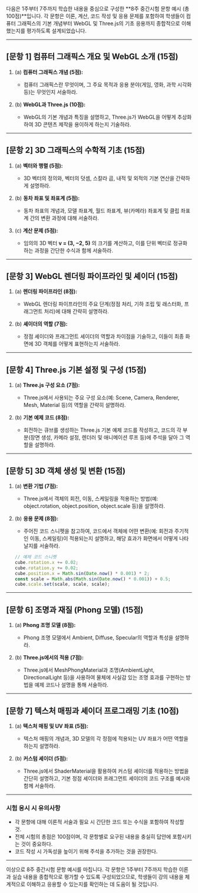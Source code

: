 다음은 1주부터 7주까지 학습한 내용을 중심으로 구성한 **8주 중간시험 문항 예시 (총 100점)**입니다. 각 문항은 이론, 계산, 코드 작성 및 응용 문제를 포함하여 학생들이 컴퓨터 그래픽스의 기본 개념부터 WebGL 및 Three.js의 기초 응용까지 종합적으로 이해했는지를 평가하도록 설계되었습니다.

---

## [문항 1] 컴퓨터 그래픽스 개요 및 WebGL 소개 (15점)

1. (a) **컴퓨터 그래픽스 개념 (5점):**  
   - 컴퓨터 그래픽스란 무엇이며, 그 주요 목적과 응용 분야(게임, 영화, 과학 시각화 등)는 무엇인지 서술하라.

2. (b) **WebGL과 Three.js (10점):**  
   - WebGL의 기본 개념과 특징을 설명하고, Three.js가 WebGL을 어떻게 추상화하여 3D 콘텐츠 제작을 용이하게 하는지 기술하라.

---

## [문항 2] 3D 그래픽스의 수학적 기초 (15점)

1. (a) **벡터와 행렬 (5점):**  
   - 3D 벡터의 정의와, 벡터의 덧셈, 스칼라 곱, 내적 및 외적의 기본 연산을 간략하게 설명하라.

2. (b) **동차 좌표 및 좌표계 (5점):**  
   - 동차 좌표의 개념과, 모델 좌표계, 월드 좌표계, 뷰(카메라) 좌표계 및 클립 좌표계 간의 변환 과정에 대해 서술하라.

3. (c) **계산 문제 (5점):**  
   - 임의의 3D 벡터 **v = (3, −2, 5)** 의 크기를 계산하고, 이를 단위 벡터로 정규화하는 과정을 간단한 수식과 함께 서술하라.

---

## [문항 3] WebGL 렌더링 파이프라인 및 셰이더 (15점)

1. (a) **렌더링 파이프라인 (8점):**  
   - WebGL 렌더링 파이프라인의 주요 단계(정점 처리, 기하 조립 및 래스터화, 프래그먼트 처리)에 대해 간략히 설명하라.

2. (b) **셰이더의 역할 (7점):**  
   - 정점 셰이더와 프래그먼트 셰이더의 역할과 차이점을 기술하고, 이들이 최종 화면에 3D 객체를 어떻게 표현하는지 서술하라.

---

## [문항 4] Three.js 기본 설정 및 구성 (15점)

1. (a) **Three.js 구성 요소 (7점):**  
   - Three.js에서 사용되는 주요 구성 요소(예: Scene, Camera, Renderer, Mesh, Material 등)의 역할을 간략히 설명하라.

2. (b) **기본 예제 코드 (8점):**  
   - 회전하는 큐브를 생성하는 Three.js 기본 예제 코드를 작성하고, 코드의 각 부분(장면 생성, 카메라 설정, 렌더러 및 애니메이션 루프 등)에 주석을 달아 그 역할을 설명하라.

---

## [문항 5] 3D 객체 생성 및 변환 (15점)

1. (a) **변환 기법 (7점):**  
   - Three.js에서 객체의 회전, 이동, 스케일링을 적용하는 방법(예: object.rotation, object.position, object.scale 등)을 설명하라.

2. (b) **응용 문제 (8점):**  
   - 주어진 코드 스니펫을 참고하여, 코드에서 객체에 어떤 변환(예: 회전과 주기적인 이동, 스케일링)이 적용되는지 설명하고, 해당 효과가 화면에서 어떻게 나타날지를 서술하라.

   ```javascript
   // 예제 코드 스니펫
   cube.rotation.x += 0.02;
   cube.rotation.y += 0.02;
   cube.position.x = Math.sin(Date.now() * 0.001) * 2;
   const scale = Math.abs(Math.sin(Date.now() * 0.001)) + 0.5;
   cube.scale.set(scale, scale, scale);
   ```

---

## [문항 6] 조명과 재질 (Phong 모델) (15점)

1. (a) **Phong 조명 모델 (8점):**  
   - Phong 조명 모델에서 Ambient, Diffuse, Specular의 역할과 특성을 설명하라.

2. (b) **Three.js에서의 적용 (7점):**  
   - Three.js에서 MeshPhongMaterial과 조명(AmbientLight, DirectionalLight 등)을 사용하여 물체에 사실감 있는 조명 효과를 구현하는 방법을 예제 코드나 설명을 통해 서술하라.

---

## [문항 7] 텍스처 매핑과 셰이더 프로그래밍 기초 (10점)

1. (a) **텍스처 매핑 및 UV 좌표 (5점):**  
   - 텍스처 매핑의 개념과, 3D 모델의 각 정점에 적용되는 UV 좌표가 어떤 역할을 하는지 설명하라.

2. (b) **커스텀 셰이더 (5점):**  
   - Three.js에서 ShaderMaterial을 활용하여 커스텀 셰이더를 적용하는 방법을 간단히 설명하고, 기본 정점 셰이더와 프래그먼트 셰이더의 코드 구조를 예시와 함께 서술하라.

---

### 시험 응시 시 유의사항

- 각 문항에 대해 이론적 서술과 필요 시 간단한 코드 또는 수식을 포함하여 작성할 것.  
- 전체 시험의 총점은 100점이며, 각 문항별로 요구된 내용을 충실히 답안에 포함시키는 것이 중요하다.  
- 코드 작성 시 가독성을 높이기 위해 주석을 추가하는 것을 권장한다.

---

이상으로 8주 중간시험 문항 예시를 마칩니다. 각 문항은 1주부터 7주까지 학습한 이론과 실습 내용을 종합적으로 평가할 수 있도록 구성되었으므로, 학생들이 강의 내용을 체계적으로 이해하고 응용할 수 있는지를 확인하는 데 도움이 될 것입니다.
